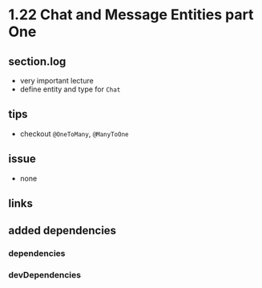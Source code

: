 # 1.22 Chat and Message Entities part One

## section.log

- very important lecture
- define entity and type for `Chat`

## tips

- checkout `@OneToMany`, `@ManyToOne`

## issue

- none

## links

## added dependencies

### dependencies

### devDependencies

